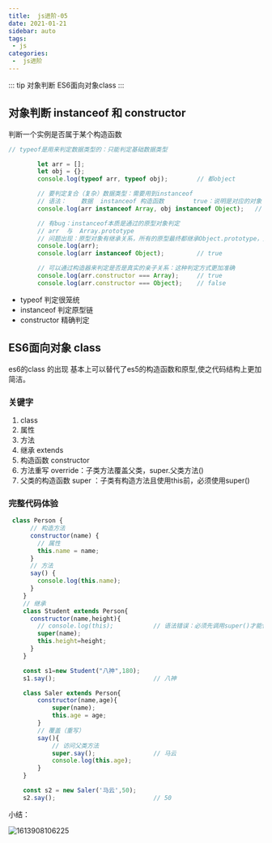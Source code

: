 ```yaml
---
title:  js进阶-05
date: 2021-01-21
sidebar: auto
tags:
 - js
categories:
 -  js进阶
---
```


::: tip
对象判断 ES6面向对象class
:::
<!-- more -->

## 对象判断 instanceof 和 constructor

判断一个实例是否属于某个构造函数

```js
// typeof是用来判定数据类型的：只能判定基础数据类型

        let arr = [];
        let obj = {};
        console.log(typeof arr, typeof obj);        // 都object

        // 要判定复合（复杂）数据类型：需要用到instanceof
        // 语法：    数据  instanceof 构造函数        true：说明是对应的对象  false：说明不是对应对象
        console.log(arr instanceof Array, obj instanceof Object);   // true true

        // 有bug：instanceof本质是通过的原型对象判定
        // arr  与  Array.prototype
        // 问题出现：原型对象有继承关系，所有的原型最终都继承Object.prototype，无法判定出是否是亲子关系
        console.log(arr);
        console.log(arr instanceof Object);         // true

        // 可以通过构造器来判定是否是真实的亲子关系：这种判定方式更加准确
        console.log(arr.constructor === Array);     // true
        console.log(arr.constructor === Object);    // false
```

- typeof 判定很笼统
- instanceof 判定原型链
- constructor 精确判定

## ES6面向对象 class

es6的class 的出现 基本上可以替代了es5的构造函数和原型,使之代码结构上更加简洁。

### 关键字

1. class
2. 属性
3. 方法
4. 继承 extends
5. 构造函数 constructor
6. 方法重写 override：子类方法覆盖父类，super.父类方法()
7. 父类的构造函数 super ：子类有构造方法且使用this前，必须使用super()

### 完整代码体验

```js
 class Person {
      // 构造方法
      constructor(name) {
        // 属性
        this.name = name;
      }
      // 方法
      say() {
        console.log(this.name);
      }
    }
	// 继承
    class Student extends Person{
      constructor(name,height){
        // console.log(this);			// 语法错误：必须先调用super()才能使用this
        super(name);
        this.height=height;
      }
    }

    const s1=new Student("八神",180);
    s1.say();							// 八神

	class Saler extends Person{
        constructor(name,age){
            super(name);
            this.age = age;
        }
        // 覆盖（重写）
        say(){
            // 访问父类方法
            super.say();				// 马云
            console.log(this.age);
        }
    }

	const s2 = new Saler('马云',50);
	s2.say();							// 50
```

小结：

![1613908106225](/my-blog/images/1613908106225.png)